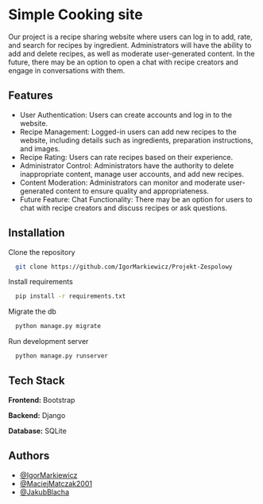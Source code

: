 
# Simple Cooking site

Our project is a recipe sharing website where users can log in to add, rate, and search for recipes by ingredient. Administrators will have the ability to add and delete recipes, as well as moderate user-generated content. In the future, there may be an option to open a chat with recipe creators and engage in conversations with them.



## Features

* User Authentication: Users can create accounts and log in to the website.
* Recipe Management: Logged-in users can add new recipes to the website, including details such as ingredients, preparation instructions, and images.
* Recipe Rating: Users can rate recipes based on their experience.
* Administrator Control: Administrators have the authority to delete inappropriate content, manage user accounts, and add new recipes.
* Content Moderation: Administrators can monitor and moderate user-generated content to ensure quality and appropriateness.
* Future Feature: Chat Functionality: There may be an option for users to chat with recipe creators and discuss recipes or ask questions.

## Installation

Clone the repository

```bash
  git clone https://github.com/IgorMarkiewicz/Projekt-Zespolowy
```

Install requirements

```bash
  pip install -r requirements.txt
```

Migrate the db

```bash
  python manage.py migrate
```

Run development server

```bash
  python manage.py runserver
```

## Tech Stack

**Frontend:** Bootstrap

**Backend:** Django

**Database:** SQLite

## Authors

* [@IgorMarkiewicz](https://github.com/IgorMarkiewicz)
* [@MaciejMatczak2001](https://github.com/MaciejMatczak2001)
* [@JakubBlacha](https://github.com/JakubBlacha)

